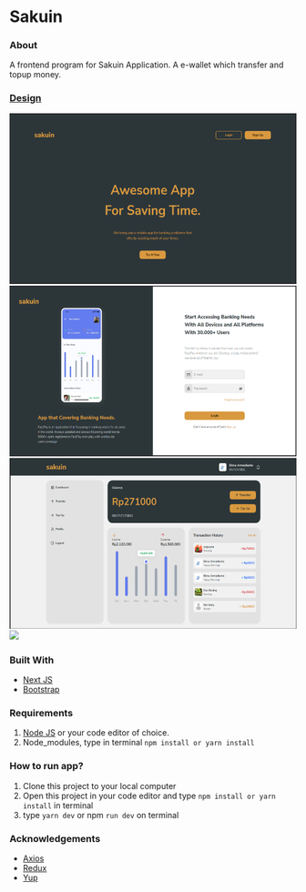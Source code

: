 # Sakuin

### About
A frontend program for Sakuin Application.
A e-wallet which transfer and topup money.

### [Design](https://www.figma.com/file/9h19u8PoQbeaXpSPaOCqY9/Zwallet---Client?node-id=0%3A1)
<div>
    <img src="/screenshoot/landingpage.PNG" height="300"/>
    <img src="/screenshoot/login.PNG" height="300"/>
    <img src="/screenshoot/home.PNG" height="300"/>
    <img src="/screenshoot/transfer.PGN" height="300"/>
</div>

### Built With
- [Next JS](https://nextjs.org/)
- [Bootstrap](https://getbootstrap.com/)

### Requirements
1. [Node JS](https://code.visualstudio.com/) or your code editor of choice.
2. Node_modules, type in terminal `npm install or yarn install`

### How to run app?
1. Clone this project to your local computer
2. Open this project in your code editor and type `npm install or yarn install` in terminal
3. type `yarn dev` or npm `run dev` on terminal

### Acknowledgements
- [Axios](https://axios-http.com/)
- [Redux](https://redux.js.org/)
- [Yup](https://www.npmjs.com/package/yup)